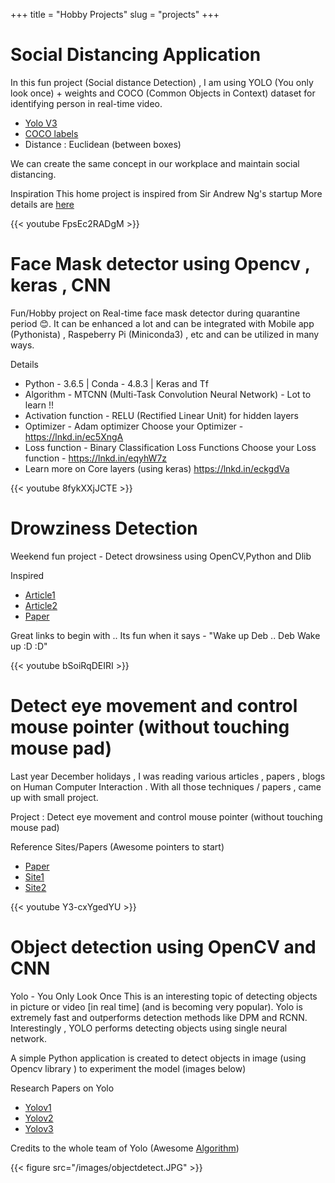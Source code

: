 +++
title = "Hobby Projects"
slug = "projects"
+++

# Social Distancing Application

In this fun project (Social distance Detection) , I am using YOLO (You only look once) + weights and COCO (Common Objects in Context) dataset for identifying person in real-time video.

- [Yolo V3](https://pjreddie.com/media/files/papers/YOLOv3.pdf)
- [COCO labels](https://github.com/amikelive/coco-labels)
- Distance : Euclidean (between boxes)

We can create the same concept in our workplace and maintain social distancing.

Inspiration
This home project is inspired from Sir Andrew Ng's startup
More details are [here](https://landing.ai/landing-ai-creates-an-ai-tool-to-help-customers-monitor-social-distancing-in-the-workplace/)

{{< youtube FpsEc2RADgM >}}




# Face Mask detector using Opencv , keras , CNN
Fun/Hobby project on Real-time face mask detector during quarantine period 😊. It can be enhanced a lot and can be integrated with Mobile app (Pythonista) , Raspeberry Pi (Miniconda3) , etc and can be utilized in many ways.

Details
- Python - 3.6.5 | Conda - 4.8.3 | Keras and Tf
- Algorithm - MTCNN (Multi-Task Convolution Neural Network) - Lot to learn !!
- Activation function - RELU (Rectified Linear Unit) for hidden layers
- Optimizer - Adam optimizer
Choose your Optimizer - https://lnkd.in/ec5XngA
- Loss function - Binary Classification Loss Functions
Choose your Loss function - https://lnkd.in/eqyhW7z
- Learn more on Core layers (using keras) https://lnkd.in/eckgdVa

{{< youtube 8fykXXjJCTE >}}


# Drowziness Detection
Weekend fun project - Detect drowsiness using OpenCV,Python and Dlib

Inspired
- [Article1](https://lnkd.in/d4AqXW3)
- [Article2](https://lnkd.in/dmJDvKy)
- [Paper](https://lnkd.in/ddcKURD)

Great links to begin with .. Its fun when it says - "Wake up Deb .. Deb Wake up :D :D"

{{< youtube bSoiRqDEIRI >}}

# Detect eye movement and control mouse pointer (without touching mouse pad)
Last year December holidays , I was reading various articles , papers , blogs on Human Computer Interaction . With all those techniques / papers , came up with small project.

Project : Detect eye movement and control mouse pointer (without touching mouse pad)

Reference Sites/Papers (Awesome pointers to start)
- [Paper](https://lnkd.in/eFS-XKz)
- [Site1](https://lnkd.in/ecCerYF)
- [Site2](https://lnkd.in/dmJDvKy)

{{< youtube Y3-cxYgedYU >}}


# Object detection using OpenCV and CNN
Yolo - You Only Look Once
This is an interesting topic of detecting objects in picture or video [in real time] (and is becoming very popular).
Yolo is extremely fast and outperforms detection methods like DPM and RCNN. Interestingly , YOLO performs detecting objects using single neural network.

A simple Python application is created to detect objects in image (using Opencv library ) to experiment the model (images below)

Research Papers on Yolo
- [Yolov1](https://lnkd.in/e-H4fyB)
- [Yolov2](https://lnkd.in/ePGsZvm)
- [Yolov3](https://lnkd.in/eDMEVwJ)

Credits to the whole team of Yolo (Awesome [Algorithm](https://lnkd.in/ePhJVYu))

{{< figure src="/images/objectdetect.JPG" >}}
